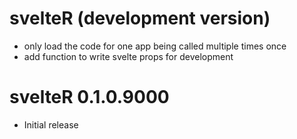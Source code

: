 # svelteR (development version)

* only load the code for one app being called multiple times once
* add function to write svelte props for development

# svelteR 0.1.0.9000

* Initial release
